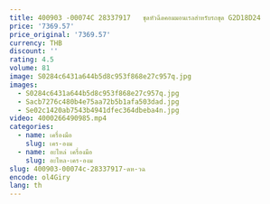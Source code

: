 ```yaml
---
title: 400903 -00074C 28337917   ชุดหัวฉีดคอมมอนเรลสําหรับรถขุด G2D18D24
price: '7369.57'
price_original: '7369.57'
currency: THB
discount: ''
rating: 4.5
volume: 81
image: S0284c6431a644b5d8c953f868e27c957q.jpg
images:
  - S0284c6431a644b5d8c953f868e27c957q.jpg
  - Sacb7276c480b4e75aa72b5b1afa503dad.jpg
  - Se02c1420ab7543b4941dfec364dbeba4n.jpg
video: 4000266490985.mp4
categories:
  - name: เครื่องมือ
    slug: เคร-องม
  - name: อะไหล่ เครื่องมือ
    slug: อะไหล-เคร-องม
slug: 400903-00074c-28337917-ดห-วฉ
encode: ol4Giry
lang: th
---
```

  